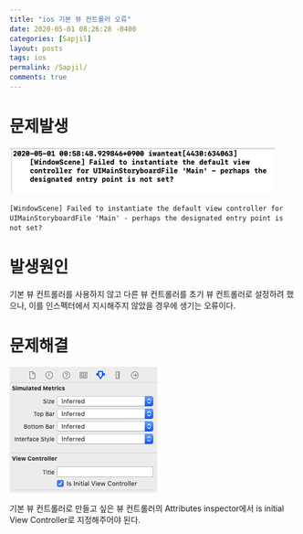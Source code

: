 ```yaml
---
title: "ios 기본 뷰 컨트롤러 오류"
date: 2020-05-01 08:26:28 -0400
categories: [Sapjil]
layout: posts
tags: ios
permalink: /Sapjil/
comments: true
---
```


# 문제발생
![problem](/img/2020-05-01-1.png)

`[WindowScene] Failed to instantiate the default view controller for UIMainStoryboardFile 'Main' - perhaps the designated entry point is not set?`

# 발생원인
기본 뷰 컨트롤러를 사용하지 않고 다른 뷰 컨트롤러를 초기 뷰 컨트롤러로 설정하려 했으나, 이를 인스펙터에서 지시해주지 않았을 경우에 생기는 오류이다. 

# 문제해결
![solve](/img/2020-05-01-2.png)

기본 뷰 컨트롤러로 만들고 싶은 뷰 컨트롤러의 Attributes inspector에서 is initial View Controller로 지정해주어야 된다.
